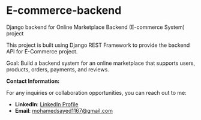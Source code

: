 # E-commerce-backend
Django backend for Online Marketplace Backend (E-commerce System)  project

This project is built using Django REST Framework to provide the backend API for E-Commerce project.

Goal: Build a backend system for an online marketplace that supports users, products, orders, payments, and reviews.

**Contact Information:**

For any inquiries or collaboration opportunities, you can reach out to me:

- **LinkedIn**: [LinkedIn Profile](https://www.linkedin.com/in/m7mmed-sayed/)
- **Email**: mohamedsayed1167@gmail.com
